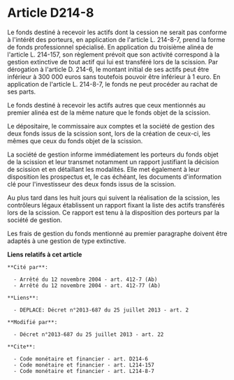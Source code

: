 # Article D214-8

Le fonds destiné à recevoir les actifs dont la cession ne serait pas conforme à l'intérêt des porteurs, en application de
l'article L. 214-8-7, prend la forme de fonds professionnel spécialisé. En application du troisième alinéa de l'article L.
214-157, son règlement prévoit que son activité correspond à la gestion extinctive de tout actif qui lui est transféré lors
de la scission. Par dérogation à l'article D. 214-6, le montant initial de ses actifs peut être inférieur à 300 000 euros
sans toutefois pouvoir être inférieur à 1 euro. En application de l'article L. 214-8-7, le fonds ne peut procéder au rachat
de ses parts. 

Le fonds destiné à recevoir les actifs autres que ceux mentionnés au premier alinéa est de la même nature que le fonds objet
de la scission. 

Le dépositaire, le commissaire aux comptes et la société de gestion des deux fonds issus de la scission sont, lors de la
création de ceux-ci, les mêmes que ceux du fonds objet de la scission. 

La société de gestion informe immédiatement les porteurs du fonds objet de la scission et leur transmet notamment un rapport
justifiant la décision de scission et en détaillant les modalités. Elle met également à leur disposition les prospectus et,
le cas échéant, les documents d'information clé pour l'investisseur des deux fonds issus de la scission. 

Au plus tard dans les huit jours qui suivent la réalisation de la scission, les contrôleurs légaux établissent un rapport
fixant la liste des actifs transférés lors de la scission. Ce rapport est tenu à la disposition des porteurs par la société
de gestion. 

Les frais de gestion du fonds mentionné au premier paragraphe doivent être adaptés à une gestion de type extinctive.

**Liens relatifs à cet article**

	**Cité par**:

	  - Arrêté du 12 novembre 2004 - art. 412-7 (Ab)
	  - Arrêté du 12 novembre 2004 - art. 412-77 (Ab)

	**Liens**:

	  - DEPLACE: Décret n°2013-687 du 25 juillet 2013 - art. 2

	**Modifié par**:

	  - Décret n°2013-687 du 25 juillet 2013 - art. 22

	**Cite**:

	  - Code monétaire et financier - art. D214-6
	  - Code monétaire et financier - art. L214-157
	  - Code monétaire et financier - art. L214-8-7
